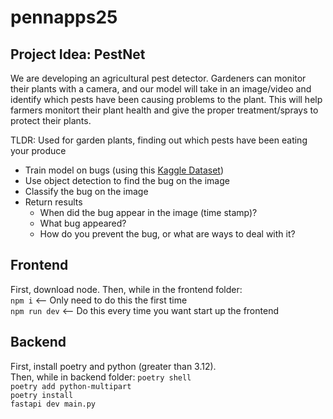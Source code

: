 # pennapps25

## Project Idea: PestNet

We are developing an agricultural pest detector. Gardeners can monitor their plants with a camera, and our model will take in an image/video and identify which pests have been causing problems to the plant. This will help farmers monitort their plant health and give the proper treatment/sprays to protect their plants.

TLDR: Used for garden plants, finding out which pests have been eating your produce

- Train model on bugs (using this [Kaggle Dataset](https://www.kaggle.com/datasets/vencerlanz09/agricultural-pests-image-dataset/data?select=earwig))
- Use object detection to find the bug on the image
- Classify the bug on the image
- Return results 
  - When did the bug appear in the image (time stamp)?
  - What bug appeared?
  - How do you prevent the bug, or what are ways to deal with it?

## Frontend
First, download node.
Then, while in the frontend folder:  
```npm i``` <-- Only need to do this the first time  
```npm run dev``` <-- Do this every time you want start up the frontend

## Backend
First, install poetry and python (greater than 3.12).  
Then, while in backend folder:
```poetry shell```  
```poetry add python-multipart```  
```poetry install```  
```fastapi dev main.py```
